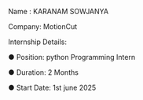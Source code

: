 Name : KARANAM SOWJANYA

Company: MotionCut

Internship Details:

● Position: python Programming Intern

● Duration: 2 Months

● Start Date: 1st june 2025
